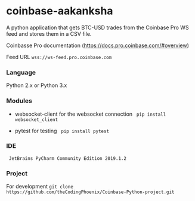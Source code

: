 # coinbase-aakanksha
A python application that gets BTC-USD trades from the Coinbase Pro WS feed and stores them in a CSV file.

Coinbasse Pro documentation (https://docs.pro.coinbase.com/#overview)

Feed URL `wss://ws-feed.pro.coinbase.com`

### Language
Python 2.x or Python 3.x

### Modules
* websocket-client for the websocket connection
``` pip install websocket_client```

* pytest for testing
``` pip install pytest```

### IDE
``` JetBrains PyCharm Community Edition 2019.1.2```

### Project
For development
``` git clone https://github.com/theCodingPhoenix/Coinbase-Python-project.git ```

